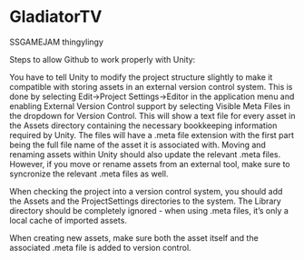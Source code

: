 # GladiatorTV
SSGAMEJAM thingylingy

Steps to allow Github to work properly with Unity:

You have to tell Unity to modify the project structure slightly to make it compatible with storing assets in an external version control system. This is done by selecting Edit->Project Settings->Editor in the application menu and enabling External Version Control support by selecting Visible Meta Files in the dropdown for Version Control. This will show a text file for every asset in the Assets directory containing the necessary bookkeeping information required by Unity. The files will have a .meta file extension with the first part being the full file name of the asset it is associated with. Moving and renaming assets within Unity should also update the relevant .meta files. However, if you move or rename assets from an external tool, make sure to syncronize the relevant .meta files as well.

When checking the project into a version control system, you should add the Assets and the ProjectSettings directories to the system. The Library directory should be completely ignored - when using .meta files, it’s only a local cache of imported assets.

When creating new assets, make sure both the asset itself and the associated .meta file is added to version control.

